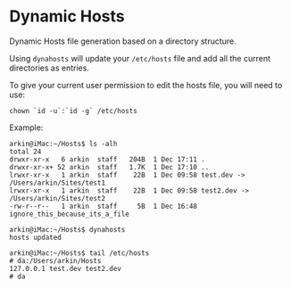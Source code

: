 # Dynamic Hosts

Dynamic Hosts file generation based on a directory structure.

Using `dynahosts` will update your `/etc/hosts` file and add all the current directories as entries.

To give your current user permission to edit the hosts file, you will need to use:

    chown `id -u`:`id -g` /etc/hosts

Example:

    arkin@iMac:~/Hosts$ ls -alh
    total 24
    drwxr-xr-x   6 arkin  staff   204B  1 Dec 17:11 .
    drwxr-xr-x+ 52 arkin  staff   1.7K  1 Dec 17:10 ..
    lrwxr-xr-x   1 arkin  staff    22B  1 Dec 09:58 test.dev -> /Users/arkin/Sites/test1
    lrwxr-xr-x   1 arkin  staff    22B  1 Dec 09:58 test2.dev -> /Users/arkin/Sites/test2
    -rw-r--r--   1 arkin  staff     5B  1 Dec 16:48 ignore_this_because_its_a_file

    arkin@iMac:~/Hosts$ dynahosts
    hosts updated

    arkin@iMac:~/Hosts$ tail /etc/hosts
    # da:/Users/arkin/Hosts
    127.0.0.1 test.dev test2.dev
    # da